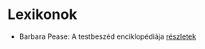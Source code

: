# Lexikonok

- Barbara Pease: A testbeszéd enciklopédiája [részletek](../_details/Barbara%20Pease.md#id_294)